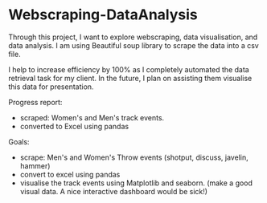 # Webscraping-DataAnalysis
Through this project, I want to explore webscraping, data visualisation, and data analysis. I am using Beautiful soup library to scrape the data  into a csv file.

I help to increase efficiency by 100% as I completely automated the data retrieval task for my client. In the future, I plan on assisting them visualise this data for presentation. 

Progress report:
- scraped: Women's and Men's track events.
- converted to Excel using pandas

Goals:
- scrape: Men's and Women's Throw events (shotput, discuss, javelin, hammer)
- convert to excel using pandas
- visualise the track events using Matplotlib and seaborn. (make a good visual data. A nice interactive dashboard would be sick!)


